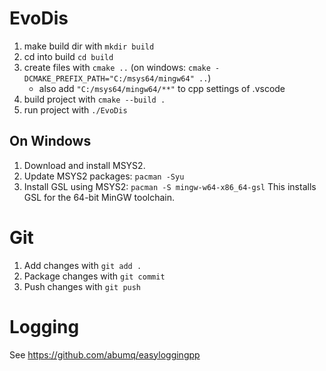 # EvoDis

1. make build dir with `mkdir build`
2. cd into build `cd build`
3. create files with `cmake ..` (on windows: `cmake -DCMAKE_PREFIX_PATH="C:/msys64/mingw64" ..`)
    * also add `"C:/msys64/mingw64/**"` to cpp settings of .vscode
4. build project with `cmake --build .`
5. run project with `./EvoDis`

## On Windows
1. Download and install MSYS2.
2. Update MSYS2 packages: `pacman -Syu`
3. Install GSL using MSYS2: `pacman -S mingw-w64-x86_64-gsl`
This installs GSL for the 64-bit MinGW toolchain.

# Git

1. Add changes with `git add .`
2. Package changes with `git commit`
3. Push changes with `git push`

# Logging

See https://github.com/abumq/easyloggingpp